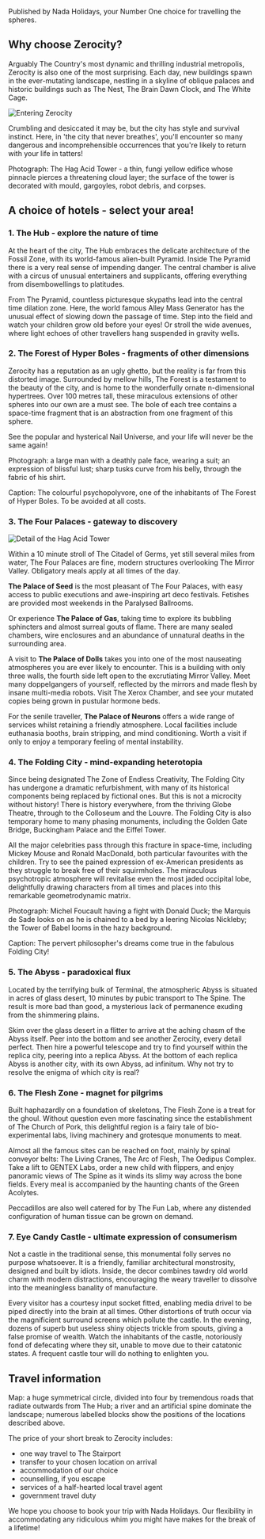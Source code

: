 Published by Nada Holidays, your Number One choice for travelling the spheres.

## Why choose Zerocity?


Arguably The Country's most dynamic and thrilling industrial metropolis, Zerocity is also one of the most surprising. Each day, new buildings spawn in the ever-mutating landscape, nestling in a skyline of oblique palaces and historic buildings such as The Nest, The Brain Dawn Clock, and The White Cage.

<img src="./images/zerocity.png" class="full-width" title="Entering Zerocity"/>

Crumbling and desiccated it may be, but the city has style and survival instinct. Here, in 'the city that never breathes', you'll encounter so many dangerous and incomprehensible occurrences that you're likely to return with your life in tatters!

Photograph: The Hag Acid Tower - a thin, fungi yellow edifice whose pinnacle pierces a threatening cloud layer; the surface of the tower is decorated with mould, gargoyles, robot debris, and corpses.

<span data-role="pagebreak"></span>

## A choice of hotels - select your area!

### 1. The Hub - explore the nature of time

At the heart of the city, The Hub embraces the delicate architecture of the Fossil Zone, with its world-famous alien-built Pyramid. Inside The Pyramid there is a very real sense of impending danger. The central chamber is alive with a circus of unusual entertainers and supplicants, offering everything from disembowellings to platitudes.

From The Pyramid, countless picturesque skypaths lead into the central time dilation zone. Here, the world famous Alley Mass Generator has the unusual effect of slowing down the passage of time. Step into the field and watch your children grow old before your eyes! Or stroll the wide avenues, where light echoes of other travellers hang suspended in gravity wells.

### 2. The Forest of Hyper Boles - fragments of other dimensions

Zerocity has a reputation as an ugly ghetto, but the reality is far from this distorted image. Surrounded by mellow hills, The Forest is a testament to the beauty of the city, and is home to the wonderfully ornate n-dimensional hypertrees. Over 100 metres tall, these miraculous extensions of other spheres into our own are a must see. The bole of each tree contains a space-time fragment that is an abstraction from one fragment of this sphere.

See the popular and hysterical Nail Universe, and your life will never be the same again!

Photograph: a large man with a deathly pale face, wearing a suit; an expression of blissful lust; sharp tusks curve from his belly, through the fabric of his shirt.

Caption: The colourful psychopolyvore, one of the inhabitants of The Forest of Hyper Boles. To be avoided at all costs.

<span data-role="pagebreak"></span>

### 3. The Four Palaces - gateway to discovery

<img src="./images/hag_acid_tower_detail.png" class="float-left" title="Detail of the Hag Acid Tower"/>

Within a 10 minute stroll of The Citadel of Germs, yet still several miles from water, The Four Palaces are fine, modern structures overlooking The Mirror Valley. Obligatory meals apply at all times of the day.

**The Palace of Seed** is the most pleasant of The Four Palaces, with easy access to public executions and awe-inspiring art deco festivals. Fetishes are provided most weekends in the Paralysed Ballrooms.

Or experience **The Palace of Gas**, taking time to explore its bubbling sphincters and almost surreal gouts of flame. There are many sealed chambers, wire enclosures and an abundance of unnatural deaths in the surrounding area.

A visit to **The Palace of Dolls** takes you into one of the most nauseating atmospheres you are ever likely to encounter. This is a building with only three walls, the fourth side left open to the excrutiating Mirror Valley. Meet many doppelgangers of yourself, reflected by the mirrors and made flesh by insane multi-media robots. Visit The Xerox Chamber, and see your mutated copies being grown in pustular hormone beds.

For the senile traveller, **The Palace of Neurons** offers a wide range of services whilst retaining a friendly atmosphere. Local facilities include euthanasia booths, brain stripping, and mind conditioning. Worth a visit if only to enjoy a temporary feeling of mental instability.

### 4. The Folding City - mind-expanding heterotopia

Since being designated The Zone of Endless Creativity, The Folding City has undergone a dramatic refurbishment, with many of its historical components being replaced by fictional ones. But this is not a microcity without history! There is history everywhere, from the thriving Globe Theatre, through to the Colloseum and the Louvre. The Folding City is also temporary home to many phasing monuments, including the Golden Gate Bridge, Buckingham Palace and the Eiffel Tower.

All the major celebrities pass through this fracture in space-time, including Mickey Mouse and Ronald MacDonald, both particular favourites with the children. Try to see the pained expression of ex-American presidents as they struggle to break free of their squirmholes. The miraculous psychotropic atmosphere will revitalise even the most jaded occipital lobe, delightfully drawing characters from all times and places into this remarkable geometrodynamic matrix.

Photograph: Michel Foucault having a fight with Donald Duck; the Marquis de Sade looks on as he is chained to a bed by a leering  Nicolas Nickleby; the Tower of Babel looms in the hazy background.

Caption: The pervert philosopher's dreams come true in the fabulous Folding City!

### 5. The Abyss - paradoxical flux

Located by the terrifying bulk of Terminal, the atmospheric Abyss is situated in acres of glass desert, 10 minutes by pubic transport to The Spine. The result is more bad than good, a mysterious lack of permanence exuding from the shimmering plains.

Skim over the glass desert in a flitter to arrive at the aching chasm of the Abyss itself. Peer into the bottom and see another Zerocity, every detail perfect. Then hire a powerful telescope and try to find yourself within the replica city, peering into a replica Abyss. At the bottom of each replica Abyss is another city, with its own Abyss, ad infinitum. Why not try to resolve the enigma of which city is real?

### 6. The Flesh Zone - magnet for pilgrims

Built haphazardly on a foundation of skeletons, The Flesh Zone is a treat for the ghoul. Without question even more fascinating since the establishment of The Church of Pork, this delightful region is a fairy tale of bio-experimental labs, living machinery and grotesque monuments to meat.

Almost all the famous sites can be reached on foot, mainly by spinal conveyor belts: The Living Cranes, The Arc of Flesh, The Oedipus Complex. Take a lift to GENTEX Labs, order a new child with flippers, and enjoy panoramic views of The Spine as it winds its slimy way across the bone fields. Every meal is accompanied by the haunting chants of the Green Acolytes.

Peccadillos are also well catered for by The Fun Lab, where any distended configuration of human tissue can be grown on demand.

### 7. Eye Candy Castle - ultimate expression of consumerism

Not a castle in the traditional sense, this monumental folly serves no purpose whatsoever. It is a friendly, familiar architectural monstrosity, designed and built by idiots. Inside, the decor combines tawdry old world charm with modern distractions, encouraging the weary traveller to dissolve into the meaningless banality of manufacture.

Every visitor has a courtesy input socket fitted, enabling media drivel to be piped directly into the brain at all times. Other distortions of truth occur via the magnificient surround screens which pollute the castle. In the evening, dozens of superb but useless shiny objects trickle from spouts, giving a false promise of wealth. Watch the inhabitants of the castle, notoriously fond of defecating where they sit, unable to move due to their catatonic states. A frequent castle tour will do nothing to enlighten you.

## Travel information

Map: a huge symmetrical circle, divided into four by tremendous roads that radiate outwards from The Hub; a river and an artificial spine dominate the landscape; numerous labelled blocks show the positions of the locations described above.

The price of your short break to Zerocity includes:

* one way travel to The Stairport
* transfer to your chosen location on arrival
* accommodation of our choice
* counselling, if you escape
* services of a half-hearted local travel agent
* government travel duty

We hope you choose to book your trip with Nada Holidays. Our flexibility in accommodating any ridiculous whim you might have makes for the break of a lifetime!

